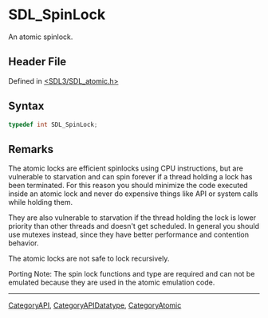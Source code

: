 # SDL_SpinLock

An atomic spinlock.

## Header File

Defined in [<SDL3/SDL_atomic.h>](https://github.com/libsdl-org/SDL/blob/main/include/SDL3/SDL_atomic.h)

## Syntax

```c
typedef int SDL_SpinLock;
```

## Remarks

The atomic locks are efficient spinlocks using CPU instructions, but are
vulnerable to starvation and can spin forever if a thread holding a lock
has been terminated. For this reason you should minimize the code executed
inside an atomic lock and never do expensive things like API or system
calls while holding them.

They are also vulnerable to starvation if the thread holding the lock is
lower priority than other threads and doesn't get scheduled. In general you
should use mutexes instead, since they have better performance and
contention behavior.

The atomic locks are not safe to lock recursively.

Porting Note: The spin lock functions and type are required and can not be
emulated because they are used in the atomic emulation code.

----
[CategoryAPI](CategoryAPI), [CategoryAPIDatatype](CategoryAPIDatatype), [CategoryAtomic](CategoryAtomic)

